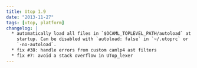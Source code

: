 ```yaml
---
title: Utop 1.9
date: "2013-11-27"
tags: [utop, platform]
changelog: |
  * automatically load all files in `$OCAML_TOPLEVEL_PATH/autoload` at
    startup. Can be disabled with `autoload: false` in `~/.utoprc` or
    `-no-autoload`.
  * fix #38: handle errors from custom camlp4 ast filters
  * fix #7: avoid a stack overflow in UTop_lexer
---
```



